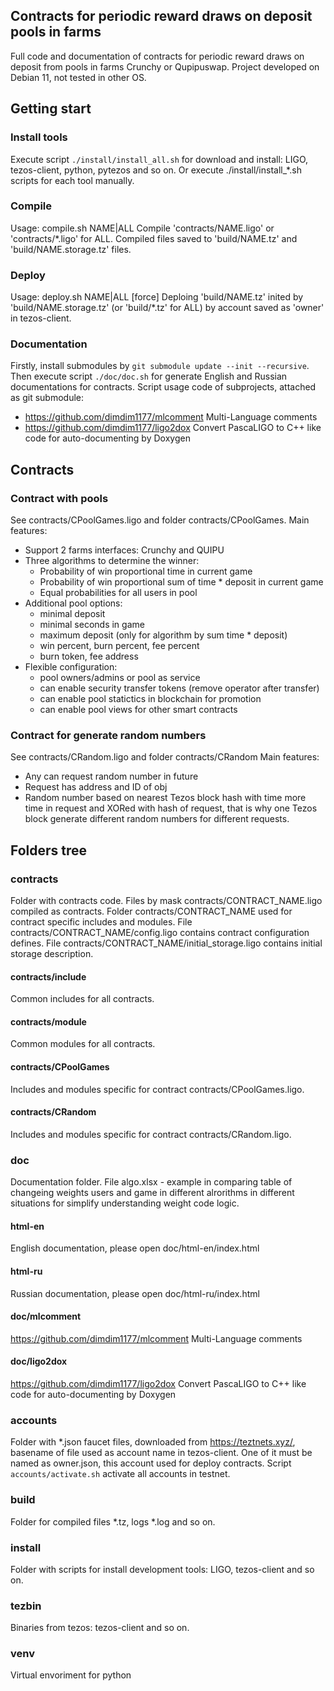 ## Contracts for periodic reward draws on deposit pools in farms

Full code and documentation of contracts for periodic reward draws on deposit from pools in farms Crunchy or Qupipuswap.
Project developed on Debian 11, not tested in other OS.

## Getting start

### Install tools

Execute script `./install/install_all.sh` for download and install: LIGO, tezos-client, python, pytezos and so on.
Or execute ./install/install_*.sh scripts for each tool manually.

### Compile

Usage: compile.sh NAME|ALL
Compile 'contracts/NAME.ligo' or 'contracts/*.ligo' for ALL.
Compiled files saved to 'build/NAME.tz' and 'build/NAME.storage.tz' files.

### Deploy

Usage: deploy.sh NAME|ALL [force]
Deploing 'build/NAME.tz' inited by 'build/NAME.storage.tz' (or 'build/*.tz' for ALL) by account saved as 'owner' in tezos-client.

### Documentation

Firstly, install submodules by `git submodule update --init --recursive`.
Then execute script `./doc/doc.sh` for generate English and Russian documentations for contracts.
Script usage code of subprojects, attached as git submodule:
- https://github.com/dimdim1177/mlcomment Multi-Language comments
- https://github.com/dimdim1177/ligo2dox Convert PascaLIGO to C++ like code for auto-documenting by Doxygen

## Contracts

### Contract with pools

See contracts/CPoolGames.ligo and folder contracts/CPoolGames.
Main features:
- Support 2 farms interfaces: Crunchy and QUIPU
- Three algorithms to determine the winner:
    - Probability of win proportional time in current game
    - Probability of win proportional sum of time * deposit in current game
    - Equal probabilities for all users in pool
- Additional pool options:
    - minimal deposit
    - minimal seconds in game
    - maximum deposit (only for algorithm by sum time * deposit)
    - win percent, burn percent, fee percent
    - burn token, fee address
- Flexible configuration:
    - pool owners/admins or pool as service
    - can enable security transfer tokens (remove operator after transfer)
    - can enable pool statictics in blockchain for promotion
    - can enable pool views for other smart contracts

### Contract for generate random numbers

See contracts/CRandom.ligo and folder contracts/CRandom
Main features:
- Any can request random number in future
- Request has address and ID of obj
- Random number based on nearest Tezos block hash with time more time in request and XORed with hash of request, that is why one Tezos block generate different random numbers for different requests.


## Folders tree

### contracts

Folder with contracts code. Files by mask contracts/CONTRACT_NAME.ligo compiled as contracts.
Folder contracts/CONTRACT_NAME used for contract specific includes and modules.
File contracts/CONTRACT_NAME/config.ligo contains contract configuration defines.
File contracts/CONTRACT_NAME/initial_storage.ligo contains initial storage description.

#### contracts/include

Common includes for all contracts.

#### contracts/module

Common modules for all contracts.

#### contracts/CPoolGames

Includes and modules specific for contract contracts/CPoolGames.ligo.

#### contracts/CRandom

Includes and modules specific for contract contracts/CRandom.ligo.

### doc

Documentation folder.
File algo.xlsx - example in comparing table of changeing weights users and game in different alrorithms in different situations for simplify understanding weight code logic.

#### html-en

English documentation, please open doc/html-en/index.html

#### html-ru

Russian documentation, please open doc/html-ru/index.html

#### doc/mlcomment

https://github.com/dimdim1177/mlcomment Multi-Language comments

#### doc/ligo2dox

https://github.com/dimdim1177/ligo2dox Convert PascaLIGO to C++ like code for auto-documenting by Doxygen

### accounts

Folder with *.json faucet files, downloaded from https://teztnets.xyz/, basename of file used as account name in tezos-client.
One of it must be named as owner.json, this account used for deploy contracts.
Script `accounts/activate.sh` activate all accounts in testnet.

### build

Folder for compiled files *.tz, logs *.log and so on.

### install

Folder with scripts for install development tools: LIGO, tezos-client and so on.

### tezbin

Binaries from tezos: tezos-client and so on.

### venv

Virtual envoriment for python
